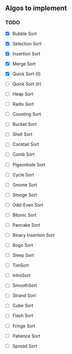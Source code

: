 ## Algos to implement

### TODO

-   [x] Bubble Sort
-   [x] Selection Sort
-   [x] Insertion Sort
-   [x] Merge Sort
-   [x] Quick Sort (ll)
-   [ ] Quick Sort (lr)
-   [ ] Heap Sort
-   [ ] Radix Sort
-   [ ] Counting Sort
-   [ ] Bucket Sort
-   [ ] Shell Sort
-   [ ] Cocktail Sort
-   [ ] Comb Sort
-   [ ] Pigeonhole Sort
-   [ ] Cycle Sort
-   [ ] Gnome Sort
-   [ ] Stooge Sort
-   [ ] Odd-Even Sort
-   [ ] Bitonic Sort
-   [ ] Pancake Sort
-   [ ] Binary Insertion Sort
-   [ ] Bogo Sort
-   [ ] Sleep Sort
-   [ ] TimSort
-   [ ] IntroSort
-   [ ] SmoothSort
-   [ ] Strand Sort
-   [ ] Cube Sort
-   [ ] Flash Sort
-   [ ] Fringe Sort
-   [ ] Patience Sort
-   [ ] Spread Sort

